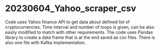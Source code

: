 # 20230604_Yahoo_scraper_csv
Code uses Yahoo finance API to get data about defined list of cryptocurrencies.
Time interval and number of loops is given, can be also easily modified to match with other requirements.
The code uses Pandas library to create a data frame that is at the end saved as csv files. 
There is also one file with Kafka implementation.
